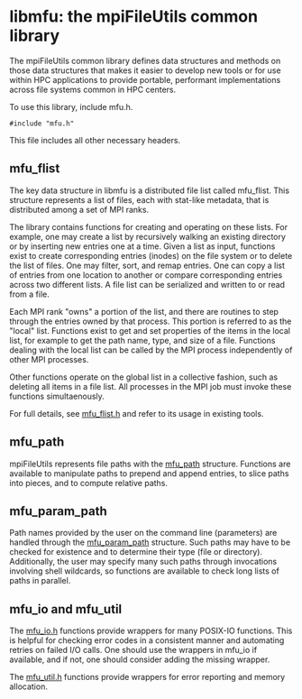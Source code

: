 # libmfu: the mpiFileUtils common library
The mpiFileUtils common library defines data structures and methods on those data structures
that makes it easier to develop new tools or for use within HPC applications to provide portable, performant
implementations across file systems common in HPC centers.

To use this library, include mfu.h.

    #include "mfu.h"

This file includes all other necessary headers.

## mfu\_flist
The key data structure in libmfu is a distributed file list called mfu\_flist.
This structure represents a list of files, each with stat-like metadata, that is distributed among a set of MPI ranks.

The library contains functions for creating and operating on these lists.
For example, one may create a list by recursively walking an existing directory
or by inserting new entries one at a time.
Given a list as input, functions exist to create corresponding entries (inodes) on the file system
or to delete the list of files.
One may filter, sort, and remap entries.
One can copy a list of entries from one location to another
or compare corresponding entries across two different lists.
A file list can be serialized and written to or read from a file.

Each MPI rank "owns" a portion of the list, and there are routines to step through the entries owned by that process.
This portion is referred to as the "local" list.
Functions exist to get and set properties of the items in the local list,
for example to get the path name, type, and size of a file.
Functions dealing with the local list can be called by the MPI process independently of other MPI processes.

Other functions operate on the global list in a collective fashion,
such as deleting all items in a file list.
All processes in the MPI job must invoke these functions simultaenously.

For full details, see [mfu_flist.h](mfu_flist.h) and refer to its usage in existing tools.

## mfu\_path
mpiFileUtils represents file paths with the [mfu_path](mfu_path.h) structure.
Functions are available to manipulate paths to prepend and append entries,
to slice paths into pieces, and to compute relative paths.

## mfu\_param\_path
Path names provided by the user on the command line (parameters) are handled through the [mfu_param_path](mfu_param_path.h) structure.
Such paths may have to be checked for existence and to determine their type (file or directory).
Additionally, the user may specify many such paths through invocations involving shell wildcards,
so functions are available to check long lists of paths in parallel.

## mfu\_io and mfu\_util
The [mfu\_io.h](mfu_io.h) functions provide wrappers for many POSIX-IO functions.
This is helpful for checking error codes in a consistent manner and automating retries on failed I/O calls.
One should use the wrappers in mfu\_io if available, and if not, one should consider adding the missing wrapper.

The [mfu_util.h](mfu_util.h) functions provide wrappers for error reporting and memory allocation.
